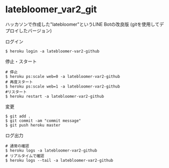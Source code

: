 # latebloomer_var2_git
ハッカソンで作成した"latebloomer"というLINE Botの改良版 (gitを使用してデプロイしたバージョン)

ログイン
``` shell
$ heroku login -a latebloomer-var2-github
```

停止・スタート
``` shell
# 停止 
$ heroku ps:scale web=0 -a latebloomer-var2-github
# 再度スタート
$ heroku ps:scale web=1 -a latebloomer-var2-github
#リスタート
$ heroku restart -a latebloomer-var2-github
```

変更
``` shell
$ git add . 
$ git commit -am "commit message"
$ git push heroku master
```

ログ出力
```shell
# 通常の確認
$ heroku logs -a latebloomer-var2-github
# リアルタイムで確認
$ heroku logs --tail -a latebloomer-var2-github
```
